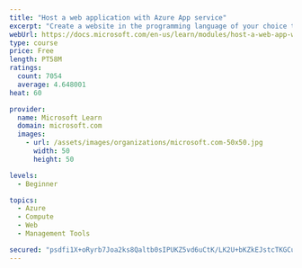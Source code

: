 ```yaml
---
title: "Host a web application with Azure App service"
excerpt: "Create a website in the programming language of your choice through the hosted web app platform in Azure App Service."
webUrl: https://docs.microsoft.com/en-us/learn/modules/host-a-web-app-with-azure-app-service/
type: course
price: Free
length: PT58M
ratings:
  count: 7054
  average: 4.648001
heat: 60

provider:
  name: Microsoft Learn
  domain: microsoft.com
  images:
    - url: /assets/images/organizations/microsoft.com-50x50.jpg
      width: 50
      height: 50

levels:
  - Beginner

topics:
  - Azure
  - Compute
  - Web
  - Management Tools

secured: "psdfi1X+oRyrb7Joa2ks8Qaltb0sIPUKZ5vd6uCtK/LK2U+bKZkEJstcTKGCuA19M+JqqF5WChW7kPtepXSNgtmxIMtUB624BqlYPG4fLDbd7WRAZ+0w84F3Al3I+GnFMgDHmgJgm16aja9mnROFbWMevFrCYi4WpiSuEtElG6cs07NVuNsL34FkoXc12kor6X5A+PorekXNb900YliHK7mDi8ilucN8a6oD7Bi0I+hzvVqKCU5VUAiMnwtjsyxeNQV5DCEj+uc3mBPL9XKdZEli3OWm3xajTsttc0XzHzXGmW3TI3HbCixskwLNUHaRVg9yeu5meE3uF1QCFeiKs4vaEJoZ+uIAeCWXL1ZHD/+A2pIk3V3rDJqeOKtMVjvRHobmG9eX2Ot0m5mYdZyv3EqzXbm5OdWV4mZUTxPXQxg=;qAjol9YxfX+q5jhHLFNwMQ=="
---
```


